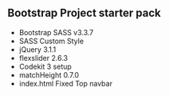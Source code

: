 Bootstrap Project starter pack 
---------------------------------------------
- Bootstrap SASS v3.3.7
- SASS Custom Style 
- jQuery 3.1.1
- flexslider 2.6.3
- Codekit 3 setup
- matchHeight 0.7.0
- index.html Fixed Top navbar

